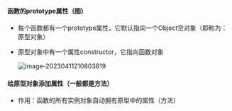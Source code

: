 #### 函数的prototype属性（图）

* 每个函数都有一个prototype属性，它默认指向一个Object空对象（即称为：原型对象）

* 原型对象中有一个属性constructor，它指向函数对象

  ![image-20230411210803819](D:\Softwares\Typora\photos\image-20230411210803819.png)

#### 给原型对象添加属性（一般都是方法）

* 作用：函数的所有实例对象自动拥有原型中的属性（方法）

